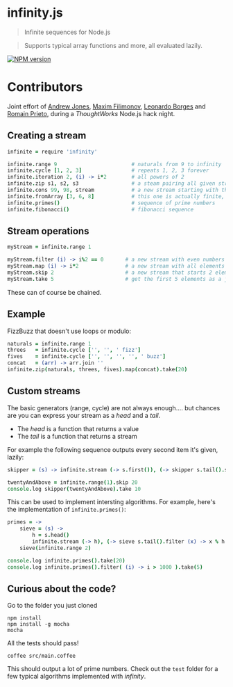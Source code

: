 # infinity.js

> Infinite sequences for Node.js

> Supports typical array functions and more, all evaluated lazily.

[![NPM version](https://badge.fury.io/js/infinity.png)](https://npmjs.org/package/infinity)

# Contributors

Joint effort of [Andrew Jones](https://github.com/akjones), [Maxim Filimonov](https://github.com/Maxim-Filimonov), [Leonardo Borges](https://github.com/leonardoborges) and [Romain Prieto](https://github.com/rprieto), during a _ThoughtWorks_ Node.js hack night.

## Creating a stream

```coffee
infinite = require 'infinity'

infinite.range 9                        # naturals from 9 to infinity
infinite.cycle [1, 2, 3]                # repeats 1, 2, 3 forever
infinite.iteration 2, (i) -> i*2        # all powers of 2
infinite.zip s1, s2, s3                 # a steam pairing all given streams 1 to 1
infinite.cons 99, 98, stream            # a new stream starting with the given fixed values
infinite.fromArray [3, 6, 8]            # this one is actually finite, but still lazy
infinite.primes()                       # sequence of prime numbers
infinite.fibonacci()                    # fibonacci sequence
```

## Stream operations

```coffee
myStream = infinite.range 1

myStream.filter (i) -> i%2 == 0       # a new stream with even numbers only
myStream.map (i) -> i*2               # a new stream with all elements doubled
myStream.skip 2                       # a new stream that starts 2 elements further
myStream.take 5                       # get the first 5 elements as a javascript array
```

These can of course be chained.

## Example

FizzBuzz that doesn't use loops or modulo:

```coffee
naturals = infinite.range 1
threes   = infinite.cycle ['', '', ' fizz']
fives    = infinite.cycle ['', '', '', '', ' buzz']
concat   = (arr) -> arr.join ''
infinite.zip(naturals, threes, fives).map(concat).take(20)
```

## Custom streams

The basic generators (range, cycle) are not always enough.... but chances are you can express your stream as a *head* and a *tail*.

* The *head* is a function that returns a value
* The *tail* is a function that returns a stream

For example the following sequence outputs every second item it's given, lazily:

```coffee
skipper = (s) -> infinite.stream (-> s.first()), (-> skipper s.tail().skip(1))

twentyAndAbove = infinite.range(1).skip 20
console.log skipper(twentyAndAbove).take 10
```

This can be used to implement intersting algorithms.
For example, here's the implementation of `infinite.primes()`:

```coffee
primes = ->
    sieve = (s) ->
        h = s.head()
        infinite.stream (-> h), (-> sieve s.tail().filter (x) -> x % h isnt 0)
    sieve(infinite.range 2)

console.log infinite.primes().take(20)
console.log infinite.primes().filter( (i) -> i > 1000 ).take(5)
````

## Curious about the code?

Go to the folder you just cloned

```shell  
npm install
npm install -g mocha
mocha
```

All the tests should pass!
  
```shell
coffee src/main.coffee
```

This should output a lot of prime numbers.
Check out the `test` folder for a few typical algorithms implemented with *infinity*.

